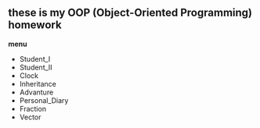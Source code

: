 ## these is my OOP (Object-Oriented Programming) homework
**menu**
- Student_I
- Student_II
- Clock
- Inheritance
- Advanture
- Personal_Diary
- Fraction
- Vector
